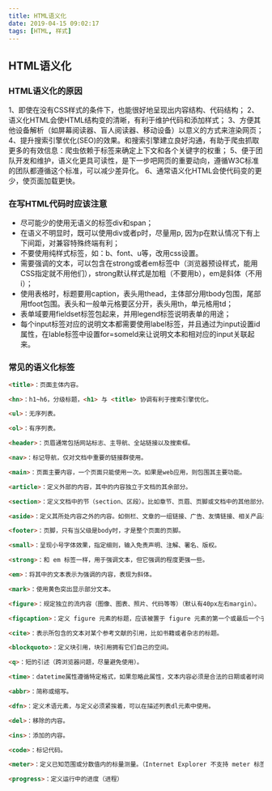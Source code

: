 ```yaml
---
title: HTML语义化
date: 2019-04-15 0‏‎9:02:17
tags: [HTML, 样式]
---
```


##  HTML语义化

### HTML语义化的原因

1、即使在没有CSS样式的条件下，也能很好地呈现出内容结构、代码结构；
2、语义化HTML会使HTML结构变的清晰，有利于维护代码和添加样式；
3、方便其他设备解析（如屏幕阅读器、盲人阅读器、移动设备）以意义的方式来渲染网页；
4、提升搜索引擎优化(SEO)的效果。和搜索引擎建立良好沟通，有助于爬虫抓取更多的有效信息：爬虫依赖于标签来确定上下文和各个关键字的权重；
5、便于团队开发和维护，语义化更具可读性，是下一步吧网页的重要动向，遵循W3C标准的团队都遵循这个标准，可以减少差异化。
6、通常语义化HTML会使代码变的更少，使页面加载更快。

### 在写HTML代码时应该注意
- 尽可能少的使用无语义的标签div和span；
- 在语义不明显时，既可以使用div或者p时，尽量用p, 因为p在默认情况下有上下间距，对兼容特殊终端有利；
- 不要使用纯样式标签，如：b、font、u等，改用css设置。
- 需要强调的文本，可以包含在strong或者em标签中（浏览器预设样式，能用CSS指定就不用他们），strong默认样式是加粗（不要用b），em是斜体（不用i）；
- 使用表格时，标题要用caption，表头用thead，主体部分用tbody包围，尾部用tfoot包围。表头和一般单元格要区分开，表头用th，单元格用td；
- 表单域要用fieldset标签包起来，并用legend标签说明表单的用途；
- 每个input标签对应的说明文本都需要使用label标签，并且通过为input设置id属性，在lable标签中设置for=someld来让说明文本和相对应的input关联起来。

### 常见的语义化标签

```html
<title>：页面主体内容。

<hn>：h1~h6，分级标题，<h1> 与 <title> 协调有利于搜索引擎优化。

<ul>：无序列表。

<ol>：有序列表。

<header>：页眉通常包括网站标志、主导航、全站链接以及搜索框。

<nav>：标记导航，仅对文档中重要的链接群使用。

<main>：页面主要内容，一个页面只能使用一次。如果是web应用，则包围其主要功能。

<article>：定义外部的内容，其中的内容独立于文档的其余部分。

<section>：定义文档中的节（section、区段）。比如章节、页眉、页脚或文档中的其他部分。

<aside>：定义其所处内容之外的内容。如侧栏、文章的一组链接、广告、友情链接、相关产品列表等。

<footer>：页脚，只有当父级是body时，才是整个页面的页脚。

<small>：呈现小号字体效果，指定细则，输入免责声明、注解、署名、版权。

<strong>：和 em 标签一样，用于强调文本，但它强调的程度更强一些。

<em>：将其中的文本表示为强调的内容，表现为斜体。

<mark>：使用黄色突出显示部分文本。

<figure>：规定独立的流内容（图像、图表、照片、代码等等）（默认有40px左右margin）。

<figcaption>：定义 figure 元素的标题，应该被置于 figure 元素的第一个或最后一个子元素的位置。

<cite>：表示所包含的文本对某个参考文献的引用，比如书籍或者杂志的标题。

<blockquoto>：定义块引用，块引用拥有它们自己的空间。

<q>：短的引述（跨浏览器问题，尽量避免使用）。

<time>：datetime属性遵循特定格式，如果忽略此属性，文本内容必须是合法的日期或者时间格式。

<abbr>：简称或缩写。

<dfn>：定义术语元素，与定义必须紧挨着，可以在描述列表dl元素中使用。

<del>：移除的内容。

<ins>：添加的内容。

<code>：标记代码。

<meter>：定义已知范围或分数值内的标量测量。（Internet Explorer 不支持 meter 标签）

<progress>：定义运行中的进度（进程）

```

